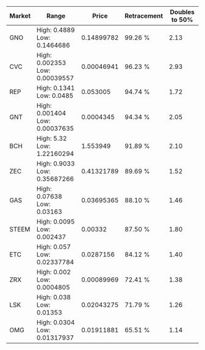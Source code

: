 | Market | Range | Price| Retracement | Doubles to 50% |
| --- | --- | --- | --- | --- |
| GNO | High: 0.4889<br />Low: 0.1464686 | 0.14899782 | 99.26 % | 2.13 |
| CVC | High: 0.002353<br />Low: 0.00039557 | 0.00046941 | 96.23 % | 2.93 |
| REP | High: 0.1341<br />Low: 0.0485 | 0.053005 | 94.74 % | 1.72 |
| GNT | High: 0.001404<br />Low: 0.00037635 | 0.0004345 | 94.34 % | 2.05 |
| BCH | High: 5.32<br />Low: 1.22160294 | 1.553949 | 91.89 % | 2.10 |
| ZEC | High: 0.9033<br />Low: 0.35687266 | 0.41321789 | 89.69 % | 1.52 |
| GAS | High: 0.07638<br />Low: 0.03163 | 0.03695365 | 88.10 % | 1.46 |
| STEEM | High: 0.0095<br />Low: 0.002437 | 0.00332 | 87.50 % | 1.80 |
| ETC | High: 0.057<br />Low: 0.02337784 | 0.0287156 | 84.12 % | 1.40 |
| ZRX | High: 0.002<br />Low: 0.0004805 | 0.00089969 | 72.41 % | 1.38 |
| LSK | High: 0.038<br />Low: 0.01353 | 0.02043275 | 71.79 % | 1.26 |
| OMG | High: 0.0304<br />Low: 0.01317937 | 0.01911881 | 65.51 % | 1.14 |
